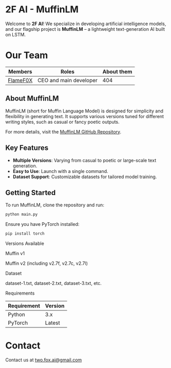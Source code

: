 <!-- Hidden ASCII. ✨ EASTER EGG ✨
```
  ____  _____      _    ___ 
 |___ \|  ___|    / \  |_ _|
   __) | |_      / _ \  | | 
  / __/|  _|    / ___ \ | | 
 |_____|_|     /_/   \_\___|
```-->

# 2F AI - MuffinLM

Welcome to **2F AI**! We specialize in developing artificial intelligence models, and our flagship project is **MuffinLM** – a lightweight text-generation AI built on LSTM.

# Our Team
| Members | Roles | About them |
|---------|-------|------------|
| [FlameF0X](https://github.com/FlameF0X/) | CEO and main developer | 404 |

## About MuffinLM

MuffinLM (short for Muffin Language Model) is designed for simplicity and flexibility in generating text. It supports various versions tuned for different writing styles, such as casual or fancy poetic outputs.

For more details, visit the [MuffinLM GitHub Repository](https://github.com/FlameF0X/MuffinLM).

## Key Features
- **Multiple Versions**: Varying from casual to poetic or large-scale text generation.
- **Easy to Use**: Launch with a single command.
- **Dataset Support**: Customizable datasets for tailored model training.

## Getting Started

To run MuffinLM, clone the repository and run:

```bash
python main.py
```

Ensure you have PyTorch installed:
```bash
pip install torch
```

Versions Available

Muffin v1

Muffin v2 (including v2.7f, v2.7c, v2.7l)


Dataset

dataset-1.txt, dataset-2.txt, dataset-3.txt, etc.


Requirements

| **Requirement** | **Version** |
|------------------|-------------|
| Python           | 3.x         |
| PyTorch          | Latest      |

# Contact

Contact us at two.fox.ai@gmail.com

<!--

**Here are some ideas to get you started:**
🧙 Remember, you can do mighty things with the power of [Markdown](https://docs.github.com/github/writing-on-github/getting-started-with-writing-and-formatting-on-github/basic-writing-and-formatting-syntax)
-->
